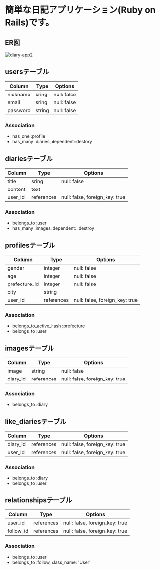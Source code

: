 # 簡単な日記アプリケーション(Ruby on Rails)です。





## ER図

![diary-app2](https://user-images.githubusercontent.com/47510849/70861171-94689680-1f6d-11ea-9159-364d40c75198.png)


## usersテーブル

|Column|Type|Options|
|------|----|-------|
|nickname|sring|null: false|
|email|sring|null: false|
|password|string|null: false|


### Association
- has_one :profile
- has_many :diaries, dependent::destory


## diariesテーブル

|Column|Type|Options|
|------|----|-------|
|title|sring|null: false|
|content|text|
|user_id|references|null: false, foreign_key: true|


### Association
- belongs_to :user
- has_many :images, dependent: :destroy


## profilesテーブル

|Column|Type|Options|
|------|----|-------|
|gender|integer|null: false|
|age|integer|null: false|
|prefecture_id|integer|null: false|
|city|string|
|user_id|references|null: false, foreign_key: true|


### Association
- belongs_to_active_hash :prefecture
- belongs_to :user


## imagesテーブル

|Column|Type|Options|
|------|----|-------|
|image|string|null: false|
|diary_id|references|null: false, foreign_key: true|


### Association
- belongs_to :diary


## like_diariesテーブル

|Column|Type|Options|
|------|----|-------|
|diary_id|references|null: false, foreign_key: true|
|user_id|references|null: false, foreign_key: true|


### Association
- belongs_to :diary
- belongs_to :user


## relationshipsテーブル

|Column|Type|Options|
|------|----|-------|
|user_id|references|null: false, foreign_key: true|
|follow_id|references|null: false, foreign_key: true|


### Association
- belongs_to :user
- belongs_to :follow, class_name: 'User'
